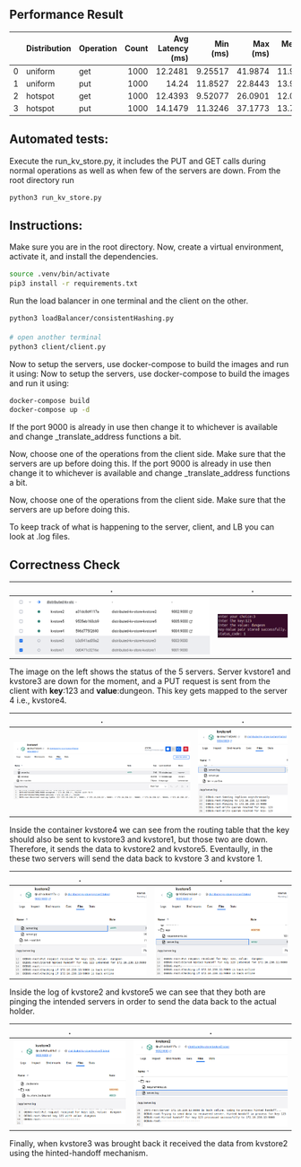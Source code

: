 ## Performance Result
|    | Distribution   | Operation   |   Count |   Avg Latency (ms) |   Min (ms) |   Max (ms) |   Median (ms) |   P99 (ms) |   Throughput (ops/sec) |
|---:|:---------------|:------------|--------:|-------------------:|-----------:|-----------:|--------------:|-----------:|-----------------------:|
|  0 | uniform        | get         |    1000 |            12.2481 |    9.25517 |    41.9874 |       11.9509 |    17.0914 |                81.5347 |
|  1 | uniform        | put         |    1000 |            14.24   |   11.8527  |    22.8443 |       13.9279 |    19.8593 |                70.1379 |
|  2 | hotspot        | get         |    1000 |            12.4393 |    9.52077 |    26.0901 |       12.0513 |    17.0474 |                80.281  |
|  3 | hotspot        | put         |    1000 |            14.1479 |   11.3246  |    37.1773 |       13.7973 |    20.2777 |                70.5962 |
## Automated tests:
Execute the run_kv_store.py, it includes the PUT and GET calls during normal operations as well as when few of the servers are down. From the root directory run

```bash
python3 run_kv_store.py
```

## Instructions:
Make sure you are in the root directory. Now, create a virtual environment, activate it, and install the dependencies.

```bash
source .venv/bin/activate
pip3 install -r requirements.txt
```

Run the load balancer in one terminal and the client on the other.
```bash
python3 loadBalancer/consistentHashing.py

# open another terminal
python3 client/client.py
```

Now to setup the servers, use docker-compose to build the images and run it using:
Now to setup the servers, use docker-compose to build the images and run it using:
```bash
docker-compose build
docker-compose up -d
```
If the port 9000 is already in use then change it to whichever is available and change _translate_address functions a bit.

Now, choose one of the operations from the client side. Make sure that the servers are up before doing this.
If the port 9000 is already in use then change it to whichever is available and change _translate_address functions a bit.

Now, choose one of the operations from the client side. Make sure that the servers are up before doing this.

To keep track of what is happening to the server, client, and LB you can look at .log files.


## Correctness Check
|.                                  |.                          |
------------------------------------|---------------------------
|![servers status](image/server_status.png)|![PUT operation](image/PUT.png)|

The image on the left shows the status of the 5 servers. Server kvstore1 and kvstore3 are down for the moment, and a PUT request is sent from the client with **key**:123 and **value**:dungeon. This key gets mapped to the server 4 i.e., kvstore4.

 |.                                  |.                          |
------------------------------------|---------------------------
|![routing table](image/routing_table.png)     |![async](image/write_quorum.png)      |

Inside the container kvstore4 we can see from the routing table that the key should also be sent to kvstore3 and kvstore1, but those two are down. Therefore, it sends the data to kvstore2 and kvstore5. Eventaully, in the these two servers will send the data back to kvstore 3 and kvstore 1.

|.                                  |.                          |
------------------------------------|---------------------------
|![server2](image/server_2_hh.png)            |![server5](image/server_5_hh.png)    |

Inside the log of kvstore2 and kvstore5 we can see that they both are pinging the intended servers in order to send the data back to the actual holder.

|.                                  |.                          |
------------------------------------|---------------------------
|![server3](image/server_3_back.png)            |![alt text](image/server_2_handed.png)  |

Finally, when kvstore3 was brought back it received the data from kvstore2 using the hinted-handoff mechanism.
